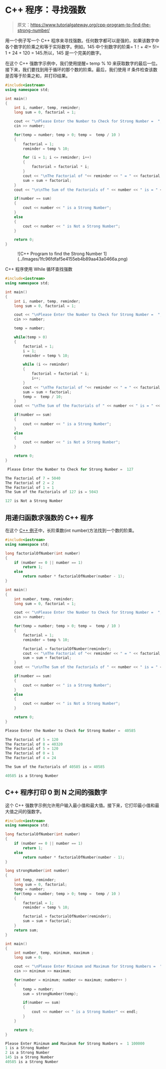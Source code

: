 # C++ 程序：寻找强数

> 原文：<https://www.tutorialgateway.org/cpp-program-to-find-the-strong-number/>

用一个例子写一个 C++ 程序来寻找强数。任何数字都可以是强的，如果该数字中各个数字的阶乘之和等于实际数字。例如，145 中个别数字的阶乘= 1！+ 4!+ 5!= 1 + 24 + 120 = 145.所以，145 是一个完美的数字。

在这个 C++ 强数字示例中，我们使用提醒= temp % 10 来获取数字的最后一位。接下来，我们要找到用于循环的那个数的阶乘。最后，我们使用 If 条件检查该数是否等于阶乘之和，并打印结果。

```cpp
#include<iostream>
using namespace std;

int main()
{
	int i, number, temp, reminder;
	long sum = 0, factorial = 1;

	cout << "\nPlease Enter the Number to Check for Strong Number =  ";
	cin >> number;

	for(temp = number; temp > 0; temp =  temp / 10 )
	{
		factorial = 1;  
		reminder = temp % 10;

		for (i = 1; i <= reminder; i++)
		{
			factorial = factorial * i;
		}
		cout << "\nThe Factorial of "<< reminder << " = " << factorial;
		sum = sum + factorial;
	}	
	cout << "\n\nThe Sum of the Factorials of " << number << " is = " << sum << "\n\n";

	if(number == sum)
	{
		cout << number << " is a Strong Number";
	}
	else
	{
		cout << number << " is Not a Strong Number";
	}

 	return 0;
}
```

<figure class="wp-block-image size-large">![C++ Program to find the Strong Number 1](../Images/1fc96fdfaf5e4155eb4b89aa43a0466a.png)</figure>

C++ 程序使用 While 循环查找强数

```cpp
#include<iostream>
using namespace std;

int main()
{
	int i, number, temp, reminder;
	long sum = 0, factorial = 1;

	cout << "\nPlease Enter the Number to Check for Strong Number =  ";
	cin >> number;

	temp = number;

	while(temp > 0)
	{
		factorial = 1;
		i = 1;  
		reminder = temp % 10;

		while (i <= reminder)
		{
			factorial = factorial * i;
			i++;
		}
		cout << "\nThe Factorial of "<< reminder << " = " << factorial;
		sum = sum + factorial;
		temp =  temp / 10;
	}	
	cout << "\nThe Sum of the Factorials of " << number << " is = " << sum << "\n\n";

	if(number == sum)
	{
		cout << number << " is a Strong Number";
	}
	else
	{
		cout << number << " is Not a Strong Number";
	}

 	return 0;
}
```

```cpp
 Please Enter the Number to Check for Strong Number =  127

The Factorial of 7 = 5040
The Factorial of 2 = 2
The Factorial of 1 = 1
The Sum of the Factorials of 127 is = 5043

127 is Not a Strong Number
```

## 用递归函数求强数的 C++ 程序

在这个 [C++ 例子](https://www.tutorialgateway.org/cpp-programs/)中，长阶乘数(int number)方法找到一个数的阶乘。

```cpp
#include<iostream>
using namespace std;

long factorialOfNumber(int number)
{
	if (number == 0 || number == 1)  
    	return 1;
	else
		return number * factorialOfNumber(number - 1);
}

int main()
{
	int number, temp, reminder;
	long sum = 0, factorial = 1;

	cout << "\nPlease Enter the Number to Check for Strong Number =  ";
	cin >> number;

	for(temp = number; temp > 0; temp =  temp / 10 )
	{
		factorial = 1;  
		reminder = temp % 10;

		factorial = factorialOfNumber(reminder);
		cout << "\nThe Factorial of "<< reminder << " = " << factorial;
		sum = sum + factorial;
	}	
	cout << "\n\nThe Sum of the Factorials of " << number << " is = " << sum << "\n\n";

	if(number == sum)
	{
		cout << number << " is a Strong Number";
	}
	else
	{
		cout << number << " is Not a Strong Number";
	}

 	return 0;
}
```

```cpp
Please Enter the Number to Check for Strong Number =  40585

The Factorial of 5 = 120
The Factorial of 8 = 40320
The Factorial of 5 = 120
The Factorial of 0 = 1
The Factorial of 4 = 24

The Sum of the Factorials of 40585 is = 40585

40585 is a Strong Number
```

## C++ 程序打印 0 到 N 之间的强数字

这个 C++ 强数字示例允许用户输入最小值和最大值。接下来，它打印最小值和最大值之间的强数字。

```cpp
#include<iostream>
using namespace std;

long factorialOfNumber(int number)
{
	if (number == 0 || number == 1)  
    	return 1;
	else
		return number * factorialOfNumber(number - 1);
}

long strongNumber(int number)
{
	int temp, reminder;
	long sum = 0, factorial;
	temp = number;
	for(temp = number; temp > 0; temp =  temp / 10 )
	{
		factorial = 1;  
		reminder = temp % 10;

		factorial = factorialOfNumber(reminder);
		sum = sum + factorial;
	}
	return sum;
}

int main()
{
	int number, temp, minimum, maximum ;
	long sum = 0;

	cout << "\nPlease Enter Minimum and Maximum for Strong Numbers =  ";
	cin >> minimum >> maximum;

	for(number = minimum; number <= maximum; number++ )
	{
		temp = number;
		sum = strongNumber(temp);

		if(number == sum)
		{
			cout << number << " is a Strong Number" << endl;
		}
	}	

 	return 0;
}
```

```cpp
Please Enter Minimum and Maximum for Strong Numbers =  1 100000
1 is a Strong Number
2 is a Strong Number
145 is a Strong Number
40585 is a Strong Number
```
